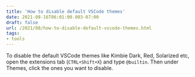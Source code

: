 ```yaml
---
title: 'How to disable default VSCode themes'
date: 2021-08-16T06:01:00.003-07:00
draft: false
url: /2021/08/how-to-disable-default-vscode-themes.html
tags: 
- tools
---
```


To disable the default VSCode themes like Kimbie Dark, Red, Solarized etc, open the extensions tab (`CTRL+Shift+X`) and type `@builtin`. Then under Themes, click the ones you want to disable.
